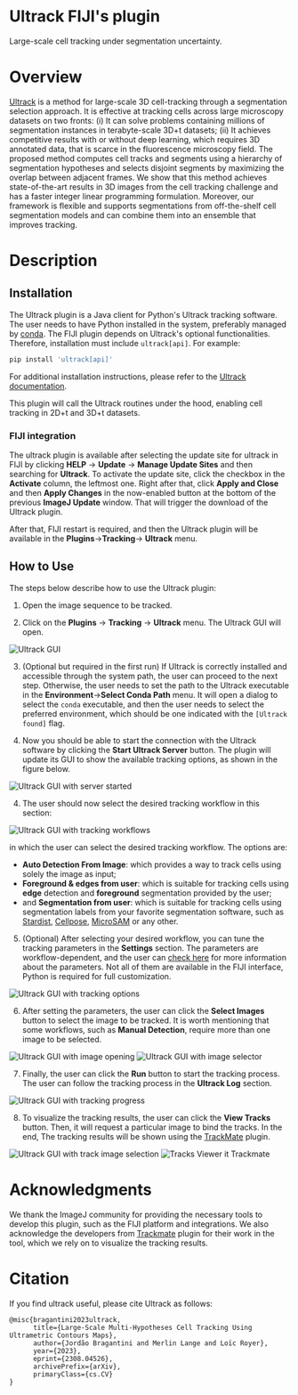 # Ultrack FIJI's plugin

Large-scale cell tracking under segmentation uncertainty.



# Overview

[Ultrack](https://github.com/royerlab/ultrack) is a method for large-scale 3D cell-tracking through a segmentation selection approach.
It is effective at tracking cells across large microscopy datasets on two fronts: (i) It can solve
problems containing millions of segmentation instances in terabyte-scale 3D+t datasets; (ii) It achieves competitive 
results with or without deep learning, which requires 3D annotated data, that is scarce in the fluorescence microscopy 
field. The proposed method computes cell tracks and segments using a hierarchy of segmentation hypotheses and selects 
disjoint segments by maximizing the overlap between adjacent frames. We show that this method achieves state-of-the-art 
results in 3D images from the cell tracking challenge and has a faster integer linear programming formulation. Moreover, 
our framework is flexible and supports segmentations from off-the-shelf cell segmentation models and can combine them 
into an ensemble that improves tracking.

# Description

## Installation 

The Ultrack plugin is a Java client for Python's Ultrack tracking software. The user needs to have
Python installed in the system, preferably managed by [conda](https://conda.io/projects/conda/en/latest/index.html).
The FIJI plugin depends on Ultrack's optional functionalities.
Therefore, installation must include `ultrack[api]`.
For example:
```bash
pip install 'ultrack[api]'
```

For additional installation instructions, please refer to the [Ultrack documentation](https://github.com/royerlab/ultrack).

This plugin will call the Ultrack routines under the hood, enabling cell tracking in 2D+t and 3D+t datasets.

### FIJI integration

The ultrack plugin is available after selecting the update site for ultrack in FIJI by clicking **HELP** → **Update** 
→ **Manage Update Sites** and then searching for **Ultrack**. To activate the update site, click the checkbox in the
**Activate** column, the leftmost one. Right after that, click **Apply and Close** and then **Apply Changes** in the now-enabled
button at the bottom of the previous **ImageJ Update** window. That will trigger the download of the Ultrack
plugin.

After that, FIJI restart is required, and then the Ultrack plugin will be available in the **Plugins**→**Tracking**→
**Ultrack** menu.

## How to Use

The steps below describe how to use the Ultrack plugin:

1. Open the image sequence to be tracked.

2. Click on the **Plugins** → **Tracking** → **Ultrack** menu. The Ultrack GUI will open.

![Ultrack GUI](media/plugins/ultrack/00_init.png)

3. (Optional but required in the first run) If Ultrack is correctly installed and accessible through the system path, 
   the user can proceed to the next step. Otherwise, the user needs to set the path to the Ultrack executable in the 
   **Environment**→**Select Conda Path** menu. It will open a dialog to select the `conda` executable, and 
   then the user needs to select the preferred environment, which should be one indicated with the `[Ultrack found]` flag.

4. Now you should be able to start the connection with the Ultrack software by clicking the **Start Ultrack Server** 
   button. The plugin will update its GUI to show the available tracking options, as shown in the figure below.

![Ultrack GUI with server started](media/plugins/ultrack/01_gui.png)

4. The user should now select the desired tracking workflow in this section:
    
![Ultrack GUI with tracking workflows](media/plugins/ultrack/03_workflows.png)
    
in which the user can select the desired tracking workflow. The options are:
 - **Auto Detection From Image**: which provides a way to track cells using solely the image as input;
 - **Foreground & edges from user**: which is suitable for tracking cells using **edge** detection and **foreground** 
   segmentation provided by the user;
 - and **Segmentation from user**: which is suitable for tracking cells using segmentation labels from your favorite 
   segmentation software, such as [Stardist](https://github.com/stardist/stardist), 
   [Cellpose](https://github.com/MouseLand/cellpose), 
   [MicroSAM](https://github.com/computational-cell-analytics/micro-sam) or any other.

5. (Optional) After selecting your desired workflow, you can tune the tracking parameters in the **Settings** section. 
   The parameters are workflow-dependent, and the user can 
   [check here](https://github.com/royerlab/ultrack-dev/blob/main/ultrack/config/README.md) for more information about
   the parameters. Not all of them are available in the FIJI interface, Python is required for full customization.

![Ultrack GUI with tracking options](media/plugins/ultrack/02_options.png)

6. After setting the parameters, the user can click the **Select Images** button to select the image to be tracked. 
   It is worth mentioning that some workflows, such as **Manual Detection**, require more than one image to be selected.

![Ultrack GUI with image opening](media/plugins/ultrack/04_image_opening.png)
![Ultrack GUI with image selector](media/plugins/ultrack/05_image_selection.png)

7. Finally, the user can click the **Run** button to start the tracking process. The user can follow the tracking 
   process in the **Ultrack Log** section. 

![Ultrack GUI with tracking progress](media/plugins/ultrack/06_run.png)

8. To visualize the tracking results, the user can click the **View Tracks** button. Then, it will request a 
   particular image to bind the tracks. In the end, The tracking results will be shown using the 
   [TrackMate](https://imagej.net/plugins/trackmate/) plugin. 

![Ultrack GUI with track image selection](media/plugins/ultrack/07_open_tracks.png)
![Tracks Viewer it Trackmate](media/plugins/ultrack/08_trackmate.png)

# Acknowledgments

We thank the ImageJ community for providing the necessary tools to develop this plugin, such as 
the FIJI platform and integrations. We also acknowledge the developers from [Trackmate](https://imagej.net/plugins/trackmate/) plugin for their work 
in the tool, which we rely on to visualize the tracking results.

# Citation
If you find ultrack useful, please cite Ultrack as follows:


```
@misc{bragantini2023ultrack,
      title={Large-Scale Multi-Hypotheses Cell Tracking Using Ultrametric Contours Maps},
      author={Jordão Bragantini and Merlin Lange and Loïc Royer},
      year={2023},
      eprint={2308.04526},
      archivePrefix={arXiv},
      primaryClass={cs.CV}
}
```
